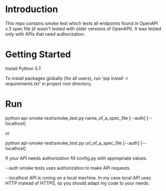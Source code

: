 # Introduction 
This repo contains smoke test which tests all endpoints found in OpenAPI v.3 spec file (it wasn't tested with older versions of OpenAPI). It was tested only with APIs that need authorization.
  
# Getting Started
Install Python 3.7.

To install packages globally (for all users),
run 'pip install -r requirements.txt' in project root directory.

# Run
python api-smoke-test\smoke_test.py name_of_a_spec_file [--auth] [--localhost]

or

python api-smoke-test\smoke_test.py url_of_a_spec_file [--auth] [--localhost]

If your API needs authorization fill config.py with appropriate values.

--auth smoke tests uses authorization to make API requests.

--localhost API is runing on a local machine. 
In my case local API uses HTTP instead of HTTPS, so you should adapt my code to your needs.
